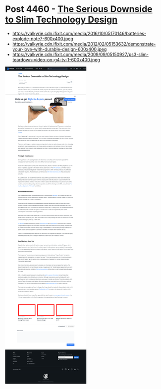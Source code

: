# Post 4460 - [The Serious Downside to Slim Technology Design](https://www.ifixit.com/News/4460/the-serious-downside-to-slim-design)

- https://valkyrie.cdn.ifixit.com/media/2016/10/05170146/batteries-explode-note7-600x400.jpeg
- https://valkyrie.cdn.ifixit.com/media/2012/02/05153632/demonstrate-your-love-with-durable-design-600x400.jpeg
- https://valkyrie.cdn.ifixit.com/media/2009/09/05150927/ps3-slim-teardown-video-on-g4-tv-1-600x400.jpeg

![screencap](screenshots/265546e6-8174-4266-b770-4d5ed73cda75.png)
